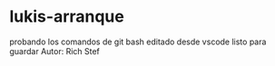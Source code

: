 # lukis-arranque
probando los comandos de git bash
editado desde vscode
listo para guardar
Autor: Rich Stef